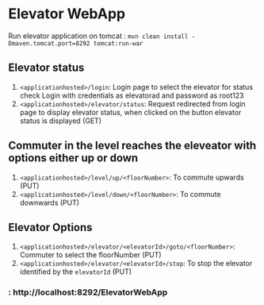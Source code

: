 # Elevator WebApp

Run elevator application on tomcat :
``
mvn clean install -Dmaven.tomcat.port=8292 tomcat:run-war
``

## Elevator status 
1. ``<applicationhosted>/login``: Login page to select the elevator for status check
   Login with credentials as elevatorad and password as root123
2. ``<applicationhosted>/elevator/status``: Request redirected from login page to display elevator status, when clicked on the button elevator status is displayed (GET)

## Commuter in the level reaches the eleveator with options either up or down
1. ``<applicationhosted>/level/up/<floorNumber>``: To commute upwards (PUT)
2. ``<applicationhosted>/level/down/<floorNumber>``: To commute downwards (PUT)

## Elevator Options
1. ``<applicationhosted>/elevator/<elevatorId>/goto/<floorNumber>``: Commuter to select the floorNumber (PUT)
2. ``<applicationhosted>/elevator/<elevatorId>/stop``: To stop the elevator identified by the ``elevatorId`` (PUT)

### <applicationhosted>: http://localhost:8292/ElevatorWebApp
